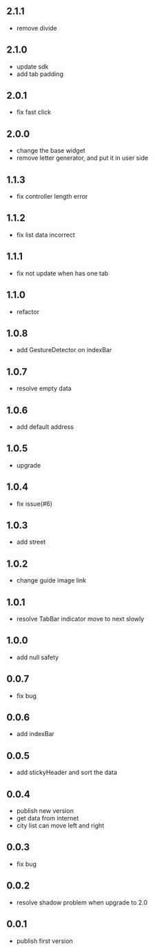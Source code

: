 ## 2.1.1

- remove divide

## 2.1.0

- update sdk
- add tab padding

## 2.0.1

- fix fast click

## 2.0.0

- change the base widget
- remove letter generator, and put it in user side

## 1.1.3

- fix controller length error

## 1.1.2

- fix list data incorrect

## 1.1.1

- fix not update when has one tab

## 1.1.0

- refactor

## 1.0.8

- add GestureDetector on indexBar

## 1.0.7

- resolve empty data

## 1.0.6

- add default address

## 1.0.5

- upgrade

## 1.0.4

- fix issue(#6)

## 1.0.3

- add street

## 1.0.2

- change guide image link

## 1.0.1

- resolve TabBar indicator move to next slowly

## 1.0.0

- add null safety

## 0.0.7

- fix bug

## 0.0.6

- add indexBar

## 0.0.5

- add stickyHeader and sort the data

## 0.0.4

- publish new version
- get data from internet
- city list can move left and right

## 0.0.3

- fix bug

## 0.0.2

- resolve shadow problem when upgrade to 2.0

## 0.0.1

- publish first version

